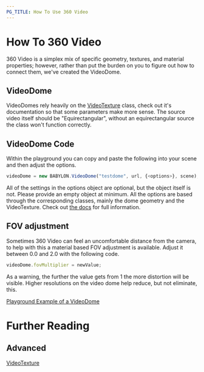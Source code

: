 ```yaml
---
PG_TITLE: How To Use 360 Video
---
```


# How To 360 Video
360 Video is a simplex mix of specific geometry, textures, and material properties; however, rather than put the burden on you to figure out how to connect them, we've created the VideoDome.

## VideoDome
VideoDomes rely heavily on the [VideoTexture](/classes/VideoTexture) class, check out it's documentation so that some parameters make more sense.
The source video itself should be "Equirectangular", without an equirectangular source the class won't function correctly.

## VideoDome Code
Within the playground you can copy and paste the following into your scene and then adjust the options.

```javascript
videoDome = new BABYLON.VideoDome("testdome", url, {<options>}, scene);
```

All of the settings in the options object are optional, but the object itself is not. Please provide an empty object at minimum.
All the options are based through the corresponding classes, mainly the dome geometry and the VideoTexture. Check out [the docs](/classes/VideoDome) for full information.

## FOV adjustment
Sometimes 360 Video can feel an uncomfortable distance from the camera, to help with this a material based FOV adjustment is available.
Adjust it between 0.0 and 2.0 with the following code.

```javascript
videoDome.fovMultiplier = newValue;
```

As a warning, the further the value gets from 1 the more distortion will be visible. Higher resolutions on the video dome help reduce, but not eliminate, this.

[Playground Example of a VideoDome](https://www.babylonjs-playground.com/#1E9JQ8#7)

# Further Reading

## Advanced

[VideoTexture](/classes/VideoTexture)
